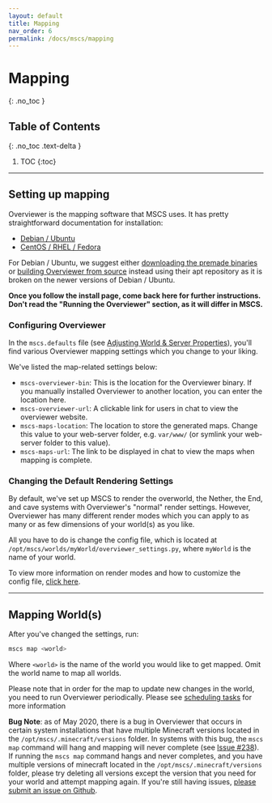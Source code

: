 ```yaml
---
layout: default
title: Mapping
nav_order: 6
permalink: /docs/mscs/mapping
---
```


# Mapping
{: .no_toc }

## Table of Contents
{: .no_toc .text-delta }

1. TOC
{:toc}

---

## Setting up mapping

Overviewer is the mapping software that MSCS uses. It has pretty straightforward documentation for installation:

- [Debian / Ubuntu][install_debian]
- [CentOS / RHEL / Fedora][install_rhel]

For Debian / Ubuntu, we suggest either [downloading the premade binaries][download] or
[building Overviewer from source][building] instead using their apt repository as it is broken on the newer versions of
Debian / Ubuntu.

__Once you follow the install page, come back here for further instructions. Don't read the "Running the Overviewer"
section, as it will differ in MSCS.__

### Configuring Overviewer

In the `mscs.defaults` file (see [Adjusting World & Server Properties](adjusting-world-server-properties)), you'll find
various Overviewer mapping settings which you change to your liking.

We've listed the map-related settings below:

- `mscs-overviewer-bin`: This is the location for the Overviewer binary.
  If you manually installed Overviewer to another location, you can enter the location here.
- `mscs-overviewer-url`: A clickable link for users in chat to view the overviewer website.
- `mscs-maps-location`: The location to store the generated maps. Change this value
   to your web-server folder, e.g. `var/www/` (or symlink your web-server folder to this value).
- `mscs-maps-url`: The link to be displayed in chat to view the maps when mapping is complete.

### Changing the Default Rendering Settings

By default, we've set up MSCS to render the overworld, the Nether, the End, and cave systems with Overviewer's "normal"
render settings. However, Overviewer has many different render modes which you can apply to as many or as few dimensions
of your world(s) as you like.

All you have to do is change the config file, which is located at `/opt/mscs/worlds/myWorld/overviewer_settings.py`,
where `myWorld` is the name of your world.

To view more information on render modes and how to customize the config file, [click here][config].

---

## Mapping World(s)

After you've changed the settings, run:

```bash
mscs map <world>
```

Where `<world>` is the name of the world you would like to get mapped. Omit the world name to map all worlds.

Please note that in order for the map to update new changes in the world, you need to run Overviewer periodically.
Please see [scheduling tasks](scheduling-tasks) for more information

**Bug Note**: as of May 2020, there is a bug in Overviewer that occurs in certain system installations that have
multiple Minecraft versions located in the `/opt/mscs/.minecraft/versions` folder. In systems with this bug, the
`mscs map` command will hang and mapping will never complete (see [Issue #238][map_issue]).
If running the `mscs map` command hangs and never completes, and you have multiple versions of minecraft located in the
`/opt/mscs/.minecraft/versions` folder, please try deleting all versions except the version that you need for your world
and attempt mapping again. If you're still having issues, [please submit an issue on Github][mscs_issues].

[install_debian]: http://docs.overviewer.org/en/latest/installing/#debian-ubuntu
[install_rhel]: http://docs.overviewer.org/en/latest/installing/#centos-rhel-fedora
[download]: http://overviewer.org/downloads
[building]: http://docs.overviewer.org/en/latest/building/
[config]: http://docs.overviewer.org/en/latest/config/
[map_issue]: https://github.com/MinecraftServerControl/mscs/issues/238
[mscs_issues]: https://github.com/MinecraftServerControl/mscs/issues/
